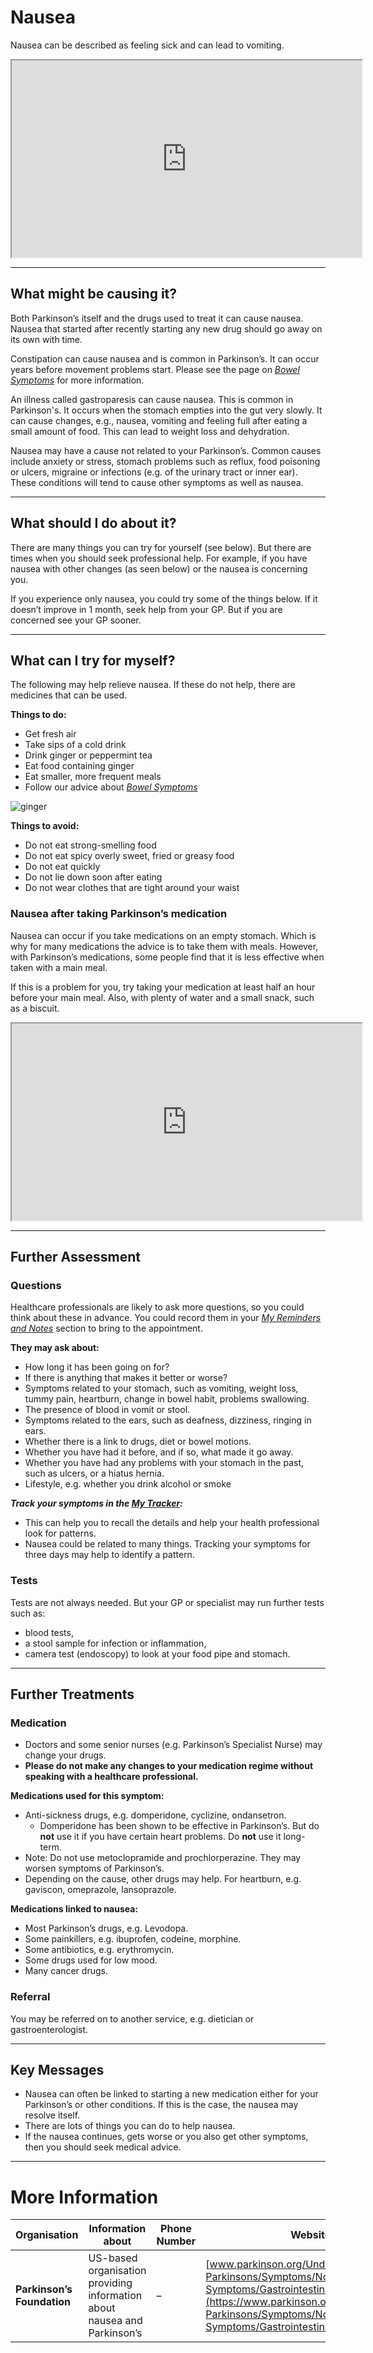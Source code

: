 # Nausea

Nausea can be described as feeling sick and can lead to vomiting.

<div class="video-container">
<iframe
  width="560"
  height="315"
  src="https://www.youtube-nocookie.com/embed/RisFXoT2Qg0"
  title="YouTube video player"
  allowfullscreen>
</iframe>
</div>

---

## What might be causing it?

Both Parkinson’s itself and the drugs used to treat it can cause nausea. Nausea that started after recently starting any new drug should go away on its own with time.

Constipation can cause nausea and is common in Parkinson’s. It can occur years before movement problems start. Please see the page on <a href="/learn/managing-symptoms/bowels" class="internal-link">_Bowel Symptoms_</a> for more information.

An illness called gastroparesis can cause nausea. This is common in Parkinson's. It occurs when the stomach empties into the gut very slowly. It can cause changes, e.g., nausea, vomiting and feeling full after eating a small amount of food. This can lead to weight loss and dehydration.

Nausea may have a cause not related to your Parkinson’s. Common causes include anxiety or stress, stomach problems such as reflux, food poisoning or ulcers, migraine or infections (e.g. of the urinary tract or inner ear). These conditions will tend to cause other symptoms as well as nausea.

---

## What should I do about it?

There are many things you can try for yourself (see below). But there are times when you should seek professional help. For example, if you have nausea with other changes (as seen below) or the nausea is concerning you.

If you experience only nausea, you could try some of the things below. If it doesn’t improve in 1 month, seek help from your GP. But if you are concerned see your GP sooner.

---

## What can I try for myself?

The following may help relieve nausea. If these do not help, there are medicines that can be used.

**Things to do:**

- Get fresh air
- Take sips of a cold drink
- Drink ginger or peppermint tea
- Eat food containing ginger
- Eat smaller, more frequent meals
- Follow our advice about <a href="/learn/managing-symptoms/bowels" class="internal-link">_Bowel Symptoms_</a>

<img src="https://raw.githubusercontent.com/parkinsons-toolkit/app-content/refs/heads/dev/images/ginger.jpg" alt="ginger" class="example-class">


**Things to avoid:**

- Do not eat strong-smelling food
- Do not eat spicy overly sweet, fried or greasy food
- Do not eat quickly
- Do not lie down soon after eating
- Do not wear clothes that are tight around your waist

### Nausea after taking Parkinson’s medication

Nausea can occur if you take medications on an empty stomach. Which is why for many medications the advice is to take them with meals. However, with Parkinson’s medications, some people find that it is less effective when taken with a main meal.

If this is a problem for you, try taking your medication at least half an hour before your main meal. Also, with plenty of water and a small snack, such as a biscuit.

<div class="video-container">
<iframe
  width="560"
  height="315"
  src="https://www.youtube-nocookie.com/embed/cOhgQx-GnkY"
  title="YouTube video player"
  allowfullscreen>
</iframe>
</div>

---

## Further Assessment

### Questions

Healthcare professionals are likely to ask more questions, so you could think about these in advance. You could record them in your <a href="/learn/my-reminders-and-notes" class="internal-link">_My Reminders and Notes_</a> section to bring to the appointment.

**They may ask about:**

- How long it has been going on for?
- If there is anything that makes it better or worse?
- Symptoms related to your stomach, such as vomiting, weight loss, tummy pain, heartburn, change in bowel habit, problems swallowing.
- The presence of blood in vomit or stool.
- Symptoms related to the ears, such as deafness, dizziness, ringing in ears.
- Whether there is a link to drugs, diet or bowel motions.
- Whether you have had it before, and if so, what made it go away.
- Whether you have had any problems with your stomach in the past, such as ulcers, or a hiatus hernia.
- Lifestyle, e.g. whether you drink alcohol or smoke

_**Track your symptoms in the <a href="/learn/my-tracker" class="internal-link">My Tracker</a>:**_

- This can help you to recall the details and help your health professional look for patterns.
- Nausea could be related to many things. Tracking your symptoms for three days may help to identify a pattern.

### Tests

Tests are not always needed. But your GP or specialist may run further tests such as:

- blood tests,
- a stool sample for infection or inflammation,
- camera test (endoscopy) to look at your food pipe and stomach.

---

## Further Treatments

### Medication

- Doctors and some senior nurses (e.g. Parkinson’s Specialist Nurse) may change your drugs.
- **Please do not make any changes to your medication regime without speaking with a healthcare professional.**

**Medications used for this symptom:**

- Anti-sickness drugs, e.g. domperidone, cyclizine, ondansetron.
  - Domperidone has been shown to be effective in Parkinson’s. But do **not** use it if you have certain heart problems. Do **not** use it long-term.
- Note: Do not use metoclopramide and prochlorperazine. They may worsen symptoms of Parkinson’s.
- Depending on the cause, other drugs may help. For heartburn, e.g. gaviscon, omeprazole, lansoprazole.

**Medications linked to nausea:**

- Most Parkinson’s drugs, e.g. Levodopa.
- Some painkillers, e.g. ibuprofen, codeine, morphine.
- Some antibiotics, e.g. erythromycin.
- Some drugs used for low mood.
- Many cancer drugs.

### Referral

You may be referred on to another service, e.g. dietician or gastroenterologist.

---

## Key Messages

- Nausea can often be linked to starting a new medication either for your Parkinson’s or other conditions. If this is the case, the nausea may resolve itself.
- There are lots of things you can do to help nausea.
- If the nausea continues, gets worse or you also get other symptoms, then you should seek medical advice.

---

# More Information

| Organisation               | Information about                                                        | Phone Number | Website                                                                                                                                                                                                        |
| -------------------------- | ------------------------------------------------------------------------ | ------------ | -------------------------------------------------------------------------------------------------------------------------------------------------------------------------------------------------------------- |
| **Parkinson’s Foundation** | US-based organisation providing information about nausea and Parkinson’s | –            | [www.parkinson.org/Understanding-Parkinsons/Symptoms/Non-Movement-Symptoms/Gastrointestinal-Issues](https://www.parkinson.org/Understanding-Parkinsons/Symptoms/Non-Movement-Symptoms/Gastrointestinal-Issues) |

```

```
